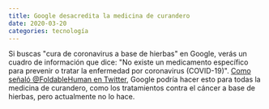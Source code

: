 ```yaml
---
title: Google desacredita la medicina de curandero
date: 2020-03-20
categories: tecnología
---
```


Si buscas "cura de coronavirus a base de hierbas" en Google, verás un cuadro de información que dice: "No existe un medicamento específico para prevenir o tratar la enfermedad por coronavirus (COVID-19)". [Como señaló @FoldableHuman en Twitter](https://twitter.com/FoldableHuman/status/1244361971572428800/photo/1), Google podría hacer esto para todas la medicina de curandero, como los tratamientos contra el cáncer a base de hierbas, pero actualmente no lo hace.

<!-- more -->
